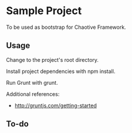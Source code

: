 # Sample Project #

To be used as bootstrap for Chaotive Framework.


## Usage ##

Change to the project's root directory.

Install project dependencies with npm install.

Run Grunt with grunt.

Additional references:

- http://gruntjs.com/getting-started


## To-do ##

